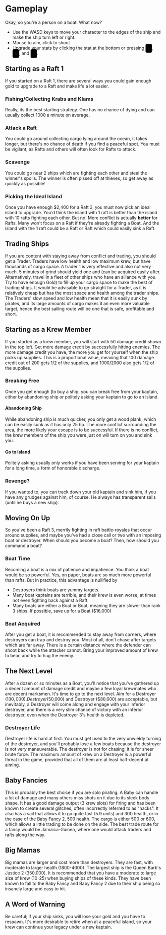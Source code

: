 # Gameplay 
Okay, so you're a person on a boat. What now?
* Use the WASD keys to move your character to the edges of the ship and make the ship turn left or right.
* Mouse to aim, click to shoot
* Upgrade your stats by clicking the stat at the bottom or pressing <code style="background-color: #000; border: 2px solid #000; border-radius: 5px; padding: 5px;">5</code>, <code style="background-color: #000; border: 2px solid #000; border-radius: 5px; padding: 5px;">6</code>, and <code style="background-color: #000; border: 2px solid #000; border-radius: 5px; padding: 5px;">7</code>.

## Starting as a Raft 1 
If you started on a Raft 1, there are several ways you could gain enough gold to upgrade to a Raft and make life a lot easier.

### Fishing/Collecting Krabs and Klams 


Really, its the best starting strategy. One has no chance of dying and can usually collect 1000 a minute on average.

### Attack a Raft 


You could go around collecting cargo lying around the ocean, it takes longer, but there's no chance of death if you find a peaceful spot. You must be vigilant, as Rafts and others will often look for Rafts to attack.

### Scavenge 


You could go near 2 ships which are fighting each other and steal the winner's spoils. The winner is often pissed off at thieves, so get away as quickly as possible!

### Picking the Ideal Island 


Once you have enough $2,400 for a Raft 3, you must now pick an ideal island to upgrade. You'd think the island with 1 raft is better than the island with 10 rafts fighting each other. But no! More conflict is actually **better** for Rafts. Many won't focus on a Raft if they're already fighting a Boat. And the island with the 1 raft could be a Raft or Raft which could easily sink a Raft.

## Trading Ships 
If you are content with staying away from conflict and trading, you should get a Trader. Traders have low health and low maximum krew, but have thousands of cargo space. A trader 1 is very effective and also not very much. 5 minutes of grind should yield one and (can be acquired easily after. Alternatively, travel in a fleet of other ships who have an alliance with you. Try to have enough Gold) to fill up your cargo space to make the best of trading ships. It would be advisable to go straight for a Trader, as it is relatively cheap but has the most space and health among the trader ships. The Traders' slow speed and low health mean that it is easily sunk by pirates, and its large amounts of cargo makes it an even more valuable target, hence the best sailing route will be one that is safe, profitable and short.

## Starting as a Krew Member 
If you started as a krew member, you will start with 50 damage credit shown in the top left. Get more damage credit by successfully hitting enemies. The more damage credit you have, the more you get for yourself when the ship picks up supplies. This is a proportional value, meaning that 100 damage credit out of 200 gets 1/2 of the supplies, and 1000/2000 also gets 1/2 of the supplies.

### Breaking Free 


Once you get enough [to buy a ship, you can break free from your kaptain, either by abandoning ship or politely asking your kaptain to go to an island.

#### Abandoning Ship 


While abandoning ship is much quicker, you only get a wood plank, which can be easily sunk as it has only 25 hp. The more conflict surrounding the area, the more likely your escape is to be successful. If there is no conflict, the krew members of the ship you were just on will turn on you and sink you.

#### Go to Island 


Politely asking usually only works if you have been serving for your kaptain for a long time, a form of honorable discharge.

### Revenge? 


If you wanted to, you can track down your old kaptain and sink him, if you have any grudges against him, of course. He always has transparent sails (until he buys a new ship).

## Moving On Up 
So you've been a Raft 3, merrily fighting in raft battle-royales that occur around supplies, and maybe you've had a close call or two with an imposing boat or destroyer. When should you become a boat? Then, how should you command a boat?

### Boat Time 

Becoming a boat is a mix of patience and impatience. You think a boat would be so powerful. Yes, on paper, boats are so much more powerful than rafts. But in practice, this advantage is nullified by
* Destroyers think boats are yummy targets.
* Many boat kaptains are terrible, and their krew is even worse, at times not even fighting back against a Raft.
* Many boats are either a Boat or Boat, meaning they are slower than rank 3 ships.
If possible, save up for a Boat ($16,000)

### Boat Acquired 


After you get a boat, it is recommended to stay away from corners, where destroyers can trap and destroy you. Most of all, don't chase after targets which are far away. There is a certain distance where the defender can shoot back while the attacker cannot. Bring your improved amount of krew to bear, and try to hug the enemy.

## The Next Level 
After a dozen or so minutes as a Boat, you'll notice that you've gathered up a decent amount of damage credit and maybe a few loyal krewmates who are decent marksmen. It's time to go to the next level. Aim for a Destroyer ($130,000). Destroyer ($50,000) and Destroyer ($80,000) are acceptable, but inevitably, a Destroyer will come along and engage with your inferior destroyer, and there is a very slim chance of victory with an inferior destroyer, even when the Destroyer 3's health is depleted.

### Destroyer Life 

Destroyer life is hard at first. You must get used to the very unwieldy turning of the destroyer, and you'll probably lose a few boats because the destroyer is not very maneuverable. The destroyer is not for chasing; it is for sheer brute force. The maximum amount of krew on a Destroyer is a powerful threat in the game, provided that all of them are at least half-decent at aiming.

## Baby Fancies 
This is probably the best choice if you are solo pirating. A Baby can handle a lot of damage and many others miss shots on it due to its sleek body shape. It has a good damage output (3 krew slots) for firing and has been known to create several glitches, often incorrectly referred to as "hacks". It also has a sail that allows it to go quite fast (5.9 units) and 300 health, or in the case of the Baby Fancy 2, 500 health. The cargo is either 500 or 600, which allows a little trading to be done on the side. The best trade route for a fancy would be Jamaica-Guinea, where one would attack traders and rafts along the way.

## Big Mamas 
Big mamas are larger and cost more than destroyers. They are fast, with moderate to larger health (1800-4000). The largest ship is the Queen Barb's Justice 2 (350,000). It is recommended that you have a moderate to large size of krew (10-25) when buying ships of these kinds. They have been known to fall to the Baby Fancy and Baby Fancy 2 due to their ship being so insanely large and easy to hit.

## A Word of Warning 
Be careful; if your ship sinks, you will lose your gold and you have to respawn. It's more desirable to retire when at a peaceful island, so your krew can continue your legacy under a new kaptain.
